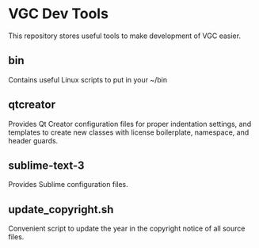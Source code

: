 # VGC Dev Tools

This repository stores useful tools to make development of VGC easier.

bin
---

Contains useful Linux scripts to put in your ~/bin

qtcreator
---------

Provides Qt Creator configuration files for proper indentation settings,
and templates to create new classes with license boilerplate, namespace, and
header guards.

sublime-text-3
--------------

Provides Sublime configuration files.

update_copyright.sh
-------------------

Convenient script to update the year in the copyright notice of all source files.
